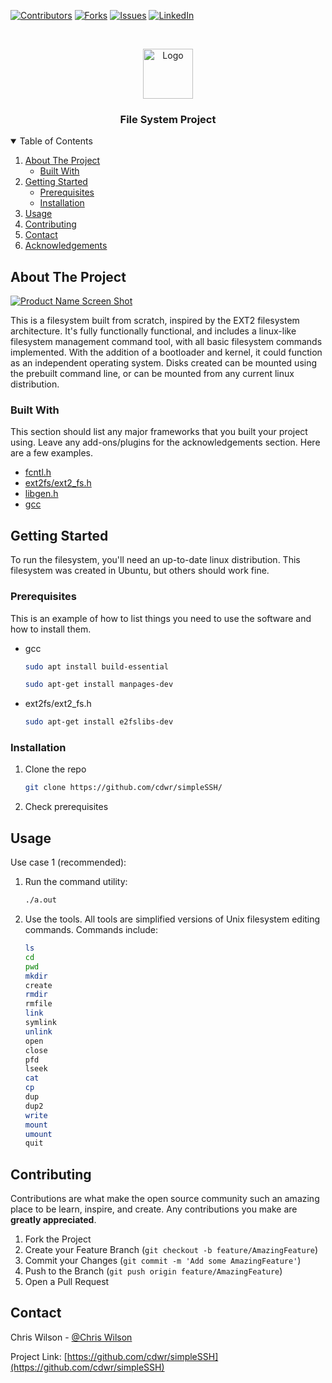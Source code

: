 [![Contributors][contributors-shield]][contributors-url]
[![Forks][forks-shield]][forks-url]
[![Issues][issues-shield]][issues-url]
[![LinkedIn][linkedin-shield]][linkedin-url]



<!-- PROJECT LOGO -->
<br />
<p align="center">
  <a href="https://github.com/cdwr/simpleSSH">
    <img src="https://www.google.com/url?sa=i&url=https%3A%2F%2Fwww.kissclipart.com%2Fethernet-logo-clipart-ethernet-network-cables-comp-kh7c32%2F&psig=AOvVaw0JkuYywAXqJs_HWjTwKzz1&ust=1609297324481000&source=images&cd=vfe&ved=0CAIQjRxqFwoTCLj9j--Z8u0CFQAAAAAdAAAAABAD" alt="Logo" width="80" height="80">
  </a>

  <h3 align="center">File System Project</h3>
  
<!-- TABLE OF CONTENTS -->
<details open="open">
  <summary>Table of Contents</summary>
  <ol>
    <li>
      <a href="#about-the-project">About The Project</a>
      <ul>
        <li><a href="#built-with">Built With</a></li>
      </ul>
    </li>
    <li>
      <a href="#getting-started">Getting Started</a>
      <ul>
        <li><a href="#prerequisites">Prerequisites</a></li>
        <li><a href="#installation">Installation</a></li>
      </ul>
    </li>
    <li><a href="#usage">Usage</a></li>
    <li><a href="#contributing">Contributing</a></li>
    <li><a href="#contact">Contact</a></li>
    <li><a href="#acknowledgements">Acknowledgements</a></li>
  </ol>
</details>



<!-- ABOUT THE PROJECT -->
## About The Project

[![Product Name Screen Shot][product-screenshot]](https://github.com/cdwr/simpleSSH)

This is a filesystem built from scratch, inspired by the EXT2 filesystem architecture. It's fully functionally functional, and includes a linux-like filesystem management command tool, with all basic filesystem commands implemented. With the addition of a bootloader and kernel, it could function as an independent operating system. Disks created can be mounted using the prebuilt command line, or can be mounted from any current linux distribution.

### Built With

This section should list any major frameworks that you built your project using. Leave any add-ons/plugins for the acknowledgements section. Here are a few examples.

* [fcntl.h](https://man7.org/linux/man-pages/man2/fcntl.2.html)
* [ext2fs/ext2_fs.h](https://packages.ubuntu.com/xenial/e2fslibs-dev)
* [libgen.h](https://pubs.opengroup.org/onlinepubs/007908775/xsh/libgen.h.html)
* [gcc](https://gcc.gnu.org/)


<!-- GETTING STARTED -->
## Getting Started

To run the filesystem, you'll need an up-to-date linux distribution. This filesystem was created in Ubuntu, but others should work fine.

### Prerequisites

This is an example of how to list things you need to use the software and how to install them.
* gcc
  ```sh
  sudo apt install build-essential
  ```
  ```sh
  sudo apt-get install manpages-dev
  ```
* ext2fs/ext2_fs.h
  ```sh
  sudo apt-get install e2fslibs-dev
  ```

### Installation

1) Clone the repo
   ```sh
   git clone https://github.com/cdwr/simpleSSH/
   ```
2) Check prerequisites

<!-- USAGE EXAMPLES -->
## Usage

Use case 1 (recommended):
  1) Run the command utility:
     ```sh
     ./a.out
     ```
  2) Use the tools. All tools are simplified versions of Unix filesystem editing commands. Commands include:
     ```sh
     ls
     cd
     pwd
     mkdir
     create
     rmdir
     rmfile
     link
     symlink
     unlink
     open
     close
     pfd
     lseek
     cat
     cp
     dup
     dup2
     write
     mount
     umount
     quit
     ```
     

<!-- CONTRIBUTING -->
## Contributing

Contributions are what make the open source community such an amazing place to be learn, inspire, and create. Any contributions you make are **greatly appreciated**.

1. Fork the Project
2. Create your Feature Branch (`git checkout -b feature/AmazingFeature`)
3. Commit your Changes (`git commit -m 'Add some AmazingFeature'`)
4. Push to the Branch (`git push origin feature/AmazingFeature`)
5. Open a Pull Request


<!-- CONTACT -->
## Contact

Chris Wilson - [@Chris Wilson](https://www.linkedin.com/in/chris-wilson-55882816b/)

Project Link: [https://github.com/cdwr/simpleSSH](https://github.com/cdwr/simpleSSH)





<!-- MARKDOWN LINKS & IMAGES -->
<!-- https://www.markdownguide.org/basic-syntax/#reference-style-links -->
[contributors-shield]: https://img.shields.io/github/contributors/cdwr/simpleSSH.svg?style=for-the-badge
[contributors-url]: https://github.com/cdwr/simpleSSH/graphs/contributors
[forks-shield]: https://img.shields.io/github/forks/cdwr/simpleSSH.svg?style=for-the-badge
[forks-url]: https://github.com/cdwr/simpleSSH/network/members
[issues-shield]: https://img.shields.io/github/issues/cdwr/simpleSSH.svg?style=for-the-badge
[issues-url]: https://github.com/cdwr/simpleSSH/issues
[linkedin-shield]: https://img.shields.io/badge/-LinkedIn-black.svg?style=for-the-badge&logo=linkedin&colorB=555
[linkedin-url]: https://www.linkedin.com/in/chris-wilson-55882816b/
[product-screenshot]: https://www.science.unitn.it/~fiorella/guidelinux/tlk/img84.gif
